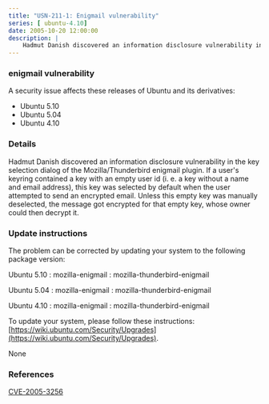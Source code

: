 ```yaml
---
title: "USN-211-1: Enigmail vulnerability"
series: [ ubuntu-4.10]
date: 2005-10-20 12:00:00
description: |
    Hadmut Danish discovered an information disclosure vulnerability in the key selection dialog of the Mozilla/Thunderbird enigmail plugin. If a user&#39;s keyring contained a key with an empty user id (i. e. a key without a name and email address), this key was selected by default when the user attempted to send an encrypted email. Unless this empty key was manually deselected, the message got encrypted for that empty key, whose owner could then decrypt it.
--- 
```

 
### enigmail vulnerability

A security issue affects these releases of Ubuntu and its derivatives:

* Ubuntu 5.10
* Ubuntu 5.04
* Ubuntu 4.10

### Details

Hadmut Danish discovered an information disclosure vulnerability in the key selection dialog of the Mozilla/Thunderbird enigmail plugin. If a user&#39;s keyring contained a key with an empty user id (i. e. a key without a name and email address), this key was selected by default when the user attempted to send an encrypted email. Unless this empty key was manually deselected, the message got encrypted for that empty key, whose owner could then decrypt it.

### Update instructions

The problem can be corrected by updating your system to the following package version:

Ubuntu 5.10
 : mozilla-enigmail 
 : mozilla-thunderbird-enigmail 

Ubuntu 5.04
 : mozilla-enigmail 
 : mozilla-thunderbird-enigmail 

Ubuntu 4.10
 : mozilla-enigmail 
 : mozilla-thunderbird-enigmail 

To update your system, please follow these instructions: [https://wiki.ubuntu.com/Security/Upgrades](https://wiki.ubuntu.com/Security/Upgrades).

None

### References

 [CVE-2005-3256](http://people.ubuntu.com/~ubuntu-security/cve/CVE-2005-3256)
 
